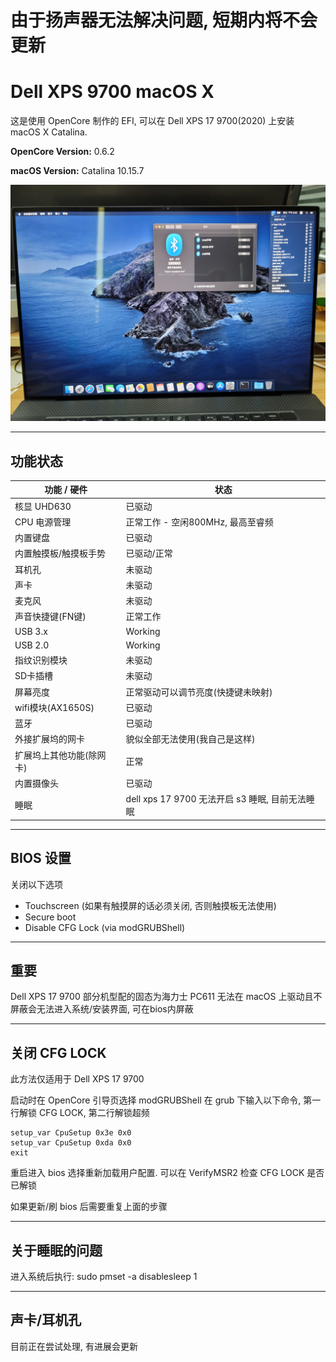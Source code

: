 # 由于扬声器无法解决问题, 短期内将不会更新

# Dell XPS 9700 macOS X

这是使用 OpenCore 制作的 EFI, 可以在 Dell XPS 17 9700(2020) 上安装 macOS X Catalina.

<b>OpenCore Version:</b> 0.6.2

<b>macOS Version:</b> Catalina 10.15.7

![](OpenCore-Catalina-XPS-17-9700.jpg)

---

## 功能状态

|功能 / 硬件|状态|
|-|-|
|核显 UHD630 |已驱动|
|CPU 电源管理|正常工作 - 空闲800MHz, 最高至睿频|
|内置键盘|已驱动|
|内置触摸板/触摸板手势|已驱动/正常|
|耳机孔|未驱动|
|声卡|未驱动|
|麦克风|未驱动|
|声音快捷键(FN键)|正常工作|
|USB 3.x|Working|
|USB 2.0|Working|
|指纹识别模块|未驱动|
|SD卡插槽|未驱动|
|屏幕亮度|正常驱动可以调节亮度(快捷键未映射)|
|wifi模块(AX1650S)|已驱动|
|蓝牙|已驱动|
|外接扩展坞的网卡|貌似全部无法使用(我自己是这样)|
|扩展坞上其他功能(除网卡)|正常|
|内置摄像头|已驱动|
|睡眠|dell xps 17 9700 无法开启 s3 睡眠, 目前无法睡眠|

---

## BIOS 设置

关闭以下选项
 - Touchscreen (如果有触摸屏的话必须关闭, 否则触摸板无法使用)
 - Secure boot
 - Disable CFG Lock (via modGRUBShell)

---

## 重要

Dell XPS 17 9700 部分机型配的固态为海力士 PC611 无法在 macOS 上驱动且不屏蔽会无法进入系统/安装界面, 可在bios内屏蔽

---

## 关闭 CFG LOCK

此方法仅适用于 Dell XPS 17 9700

启动时在 OpenCore 引导页选择 modGRUBShell
在 grub 下输入以下命令, 第一行解锁 CFG LOCK, 第二行解锁超频

```
setup_var CpuSetup 0x3e 0x0
setup_var CpuSetup 0xda 0x0
exit
```

重启进入 bios 选择重新加载用户配置. 可以在 VerifyMSR2 检查 CFG LOCK 是否已解锁

如果更新/刷 bios 后需要重复上面的步骤

---

## 关于睡眠的问题

进入系统后执行: sudo pmset -a disablesleep 1

---

## 声卡/耳机孔

目前正在尝试处理, 有进展会更新